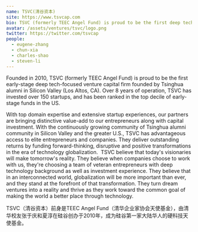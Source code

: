 ```yaml
---
name: TSVC(清谷资本)
site: https://www.tsvcap.com
bio: TSVC (formerly TEEC Angel Fund) is proud to be the first deep technology-focused Chinese venture capital firm in Silicon Valley.
avatar: /assets/ventures/tsvc/logo.png
twitter: https://twitter.com/tsvcap
people:
  - eugene-zhang
  - chun-xia
  - charles-shao
  - steven-li
---
```


Founded in 2010, TSVC (formerly TEEC Angel Fund) is proud to be the first early-stage deep tech-focused venture capital firm founded by Tsinghua alumni in Silicon Valley (Los Altos, CA). Over 8 years of operation, TSVC has invested over 150 startups, and has been ranked in the top decile of early-stage funds in the US.

With top domain expertise and extensive startup experiences, our partners are bringing distinctive value-add to our entrepreneurs along with capital investment. With the continuously growing community of Tsinghua alumni community in Silicon Valley and the greater U.S., TSVC has advantageous access to elite entrepreneurs and companies. They deliver outstanding returns by funding forward-thinking, disruptive and positive transformations in the era of technology globalization.
‍
TSVC believe that today's visionaries will make tomorrow's reality. They believe when companies choose to work with us, they're choosing a team of veteran entrepreneurs with deep technology background as well as investment experience. They believe that in an interconnected world, globalization will be more important than ever, and they stand at the forefront of that transformation. They turn dream ventures into a reality and thrive as they work toward the common goal of making the world a better place through technology.

TSVC（清谷资本）前身是TEEC Angel Fund（清华企业家协会天使基金），由清华校友张于庆和夏淳在硅谷创办于2010年，成为硅谷第一家大陆华人的硬科技天使基金。
